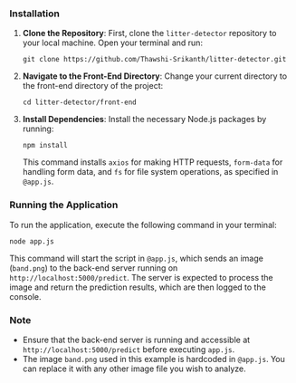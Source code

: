 ### Installation

1. **Clone the Repository**: First, clone the `litter-detector` repository to your local machine. Open your terminal and run:

   ```
   git clone https://github.com/Thawshi-Srikanth/litter-detector.git
   ```

2. **Navigate to the Front-End Directory**: Change your current directory to the front-end directory of the project:

   ```
   cd litter-detector/front-end
   ```

3. **Install Dependencies**: Install the necessary Node.js packages by running:
   ```
   npm install
   ```
   This command installs `axios` for making HTTP requests, `form-data` for handling form data, and `fs` for file system operations, as specified in `@app.js`.

### Running the Application

To run the application, execute the following command in your terminal:

```
node app.js
```

This command will start the script in `@app.js`, which sends an image (`band.png`) to the back-end server running on `http://localhost:5000/predict`. The server is expected to process the image and return the prediction results, which are then logged to the console.

### Note

- Ensure that the back-end server is running and accessible at `http://localhost:5000/predict` before executing `app.js`.
- The image `band.png` used in this example is hardcoded in `@app.js`. You can replace it with any other image file you wish to analyze.
